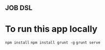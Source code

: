 ## JOB DSL

# To run this app locally
```npm install```
```npm install grunt -g```
```grunt serve```

